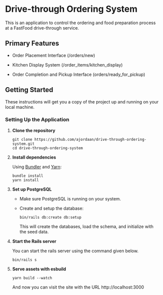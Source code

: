 # Drive-through Ordering System

This is an application to control the ordering and food preparation process at a FastFood drive-through service.

## Primary Features

* Order Placement Interface (/orders/new)

* Kitchen Display System (/order_items/kitchen_display)

* Order Completion and Pickup Interface (orders/ready_for_pickup)

## Getting Started

These instructions will get you a copy of the project up and running on your local machine.

### Setting Up the Application

1. **Clone the repository**

    ```
    git clone https://github.com/ajordaan/drive-through-ordering-system.git
    cd drive-through-ordering-system
    ```

2. **Install dependencies**

    Using [Bundler](https://bundler.io/) and [Yarn](https://yarnpkg.com/):

    ```
    bundle install
    yarn install
    ```

4. **Set up PostgreSQL**

    - Make sure PostgreSQL is running on your system.

    - Create and setup the database:

        ```
        bin/rails db:create db:setup
        ```

        This will create the databases, load the schema, and initialize with the seed data.

6. **Start the Rails server**

    You can start the rails server using the command given below.

    ```
    bin/rails s
    ```

7. **Serve assets with esbuild**

    ```
    yarn build --watch
    ```

    And now you can visit the site with the URL http://localhost:3000
